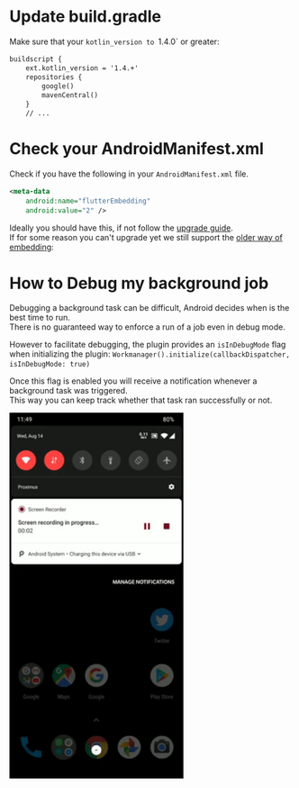 # Update build.gradle

Make sure that your `kotlin_version to `1.4.0` or greater:

```
buildscript {
    ext.kotlin_version = '1.4.+'
    repositories {
        google()
        mavenCentral()
    }
    // ...
```

# Check your AndroidManifest.xml   

Check if you have the following in your `AndroidManifest.xml` file.  

```xml
<meta-data
    android:name="flutterEmbedding"
    android:value="2" />
```

Ideally you should have this, if not follow the [upgrade guide](https://github.com/flutter/flutter/wiki/Upgrading-pre-1.12-Android-projects).  
If for some reason you can't upgrade yet we still support the [older way of embedding](ANDROID_SETUP_V1.md):

# How to Debug my background job

Debugging a background task can be difficult, Android decides when is the best time to run.  
There is no guaranteed way to enforce a run of a job even in debug mode.  

However to facilitate debugging, the plugin provides an `isInDebugMode` flag when initializing the plugin: `Workmanager().initialize(callbackDispatcher, isInDebugMode: true)`  

Once this flag is enabled you will receive a notification whenever a background task was triggered.  
This way you can keep track whether that task ran successfully or not.  

 <img src=".art/android_debug_notification.gif" height="650">
